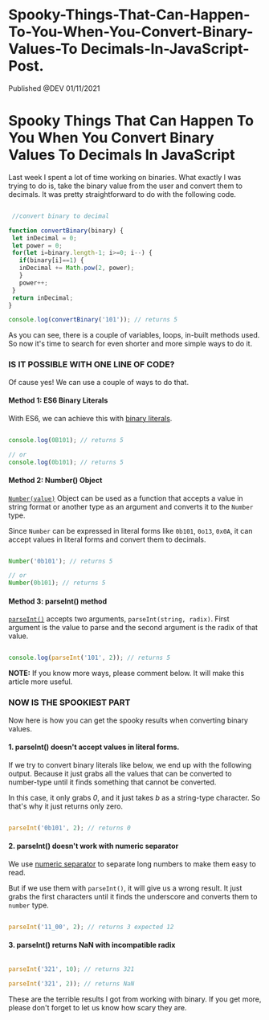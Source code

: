 # Spooky-Things-That-Can-Happen-To-You-When-You-Convert-Binary-Values-To Decimals-In-JavaScript-Post.

Published @DEV 01/11/2021

# Spooky Things That Can Happen To You When You Convert Binary Values To Decimals In JavaScript


Last week I spent a lot of time working on binaries. What exactly I was trying to do is, take the binary value from the user and convert them to decimals. It was pretty straightforward to do with the following code.


```javascript

 //convert binary to decimal

function convertBinary(binary) {
 let inDecimal = 0;
 let power = 0;
 for(let i=binary.length-1; i>=0; i--) {
   if(binary[i]==1) {
   inDecimal += Math.pow(2, power);   
   }
   power++;
 }
 return inDecimal;
}

console.log(convertBinary('101')); // returns 5

```


As you can see, there is a couple of variables, loops, in-built methods used. So now it's time to search for even shorter and more simple ways to do it.



### IS IT POSSIBLE WITH ONE LINE OF CODE?

Of cause yes! 
We can use a couple of ways to do that.


#### Method 1: ES6 Binary Literals 

With ES6, we can achieve this with [binary literals](https://developer.mozilla.org/en-US/docs/Web/JavaScript/Guide/Numbers_and_dates#numbers "Binary Numbers").


```javascript

console.log(0B101); // returns 5

// or
console.log(0b101); // returns 5

```


#### Method 2: Number() Object

[`Number(value)`](https://developer.mozilla.org/en-US/docs/Web/JavaScript/Reference/Global_Objects/Number#description "Number") Object can be used as a function that accepts a value in string format or another type as an argument and converts it to the `Number` type.

Since `Number` can be expressed in literal forms like `0b101`, `0o13`, `0x0A`, it can accept values in literal forms and convert them to decimals. 


```javascript

Number('0b101'); // returns 5

// or 
Number(0b101); // returns 5

```



#### Method 3: parseInt() method

[`parseInt()`](https://developer.mozilla.org/en-US/docs/Web/JavaScript/Reference/Global_Objects/parseInt "parseInt()") accepts two arguments, `parseInt(string, radix)`. First argument is the value to parse and the second argument is the radix of that value.



```javascript

console.log(parseInt('101', 2)); // returns 5

```


**NOTE:** If you know more ways, please comment below. It will make this article more useful.



### NOW IS THE SPOOKIEST PART

Now here is how you can get the spooky results when converting binary values.

#### 1. parseInt() doesn't accept values in literal forms.

If we try to convert binary literals like below, we end up with the following output. Because it just grabs all the values that can be converted to number-type until it finds something that cannot be converted. 

In this case, it only grabs *0*, and it just takes *b* as a string-type character. So that's why it just returns only zero.


```javascript

parseInt('0b101', 2); // returns 0

```


#### 2. parseInt() doesn't work with numeric separator

We use [numeric separator](https://developer.mozilla.org/en-US/docs/Web/JavaScript/Reference/Lexical_grammar#numeric_separators) to separate long numbers to make them easy to read.

But if we use them with `parseInt()`, it will give us a wrong result. It just grabs the first characters until it finds the underscore and converts them to `number` type. 


```javascript

parseInt('11_00', 2); // returns 3 expected 12

```


#### 3. parseInt() returns **NaN** with incompatible radix


```javascript

parseInt('321', 10); // returns 321

parseInt('321', 2)); // returns NaN

```


These are the terrible results I got from working with binary. If you get more, please don't forget to let us know how scary they are.
